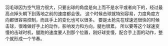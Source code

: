 羽毛球因为空气阻力很大，只要出球的角度是向上而不是水平或者向下的，经过最高点掉头朝下到落地之前的速度都会很。
这个时候击球就特别容易，力度角度方向都很容易控制，而且手上的变化也可以很多。
要是太抢先在球速还很快的时候击球，很难做好手上的动作，影响发力和方向，腿也很累。
所以要等这个球速变慢的击球时机，腿跑的速度要人到那个位置，刚好球变慢，配合手上面的动作，整个就形成一个节奏。